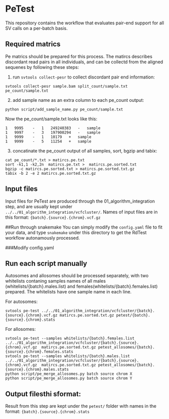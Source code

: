 # PeTest
This repository contains the workflow that evaluates pair-end support for all SV calls on a per-batch basis.

## Required matrics
Pe matrics should be prepared for this process. The matircs describes discordant read pairs in all individuals, and can be collectd from the aligned sequenes by following these steps:

1. run `svtools collect-pesr` to collect discordant pair end information:	
```
svtools collect-pesr sample.bam split_count/sample.txt pe_count/sample.txt
```

2. add sample name as an extra column to each pe_count output:
```
python script/add_sample_name.py pe_count/sample.txt
```

Now the pe_count/sample.txt looks like this:
```
1	9995	-	1	249240383	-	sample
1	9997	-	3	197900294	-	sample
1	9999	-	1	10179	+	sample
1	9999	-	5	11254	+	sample
```
3. concatinate the pe_count output of all samples, sort, bgzip and tabix:
```
cat pe_count/*.txt > matircs.pe.txt
sort -k1,1 -k2,2n  matircs.pe.txt >  matircs.pe.sorted.txt
bgzip -c matircs.pe.sorted.txt > matircs.pe.sorted.txt.gz
tabix -b 2 -e 2 matircs.pe.sorted.txt.gz
```

## Input files
Input files for PeTest are produced through the 01_algorithm_integration step, and are usually kept under `../../01_algorithm_integration/vcfcluster/`. Names of input files are in this format: `{batch}.{source}.{chrom}.vcf.gz`

##Run through snakemake
You can simply modify the `config.yaml` file to fit your data, and type `snakemake` under this directory to get the RdTest workflow autonamously processed.

###Modify config.yaml



## Run each script manually
Autosomes and allosomes should be processed separately, with two whitelists contaning samples names of all males (whitelists/{batch}.males.list) and females(whitelists/{batch}.females.list) prepared. The whitelists have one sample name in each line. 

For autosomes:
```
svtools pe-test ../../01_algorithm_integration/vcfcluster/{batch}.{source}.{chrom}.vcf.gz matircs.pe.sorted.txt.gz petest/{batch}.{source}.{chrom}.stats
```
For allosomes:
```
svtools pe-test --samples whitelists/{batch}.females.list ../../01_algorithm_integration/vcfcluster/{batch}.{source}.{chrom}.vcf.gz  matircs.pe.sorted.txt.gz petest_allosomes/{batch}.{source}.{chrom}.females.stats
svtools pe-test --samples whitelists/{batch}.males.list ../../01_algorithm_integration/vcfcluster/{batch}.{source}.{chrom}.vcf.gz  matircs.pe.sorted.txt.gz petest_allosomes/{batch}.{source}.{chrom}.males.stats
python script/pe_merge_allosomes.py batch source chrom X
python script/pe_merge_allosomes.py batch source chrom Y
```

## Output filesthi sformat: 
Result from this step are kept under the `petest/` folder with names in the format: `{batch}.{source}.{chrom}.stats` 



